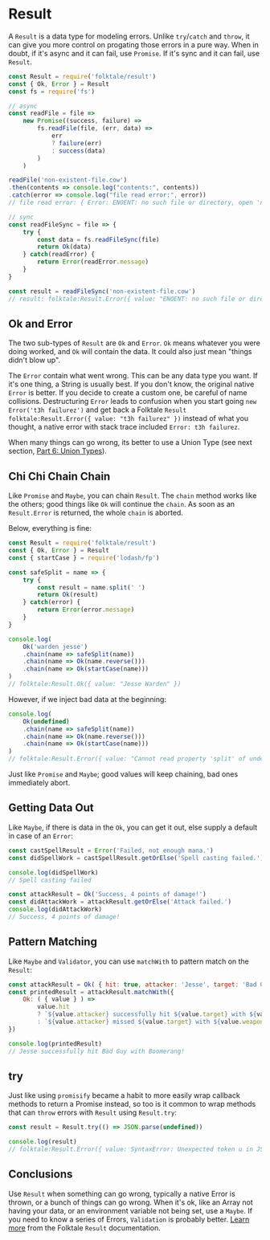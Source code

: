 # Result

A `Result` is a data type for modeling errors. Unlike `try`/`catch` and `throw`, it can give you more control on progating those errors in a pure way. When in doubt, if it's async and it can fail, use `Promise`. If it's sync and it can fail, use `Result`.

```javascript
const Result = require('folktale/result')
const { Ok, Error } = Result
const fs = require('fs')

// async
const readFile = file =>
    new Promise((success, failure) =>
        fs.readFile(file, (err, data) =>
            err
            ? failure(err)
            : success(data)
        )
    )

readFile('non-existent-file.cow')
.then(contents => console.log("contents:", contents))
.catch(error => console.log("file read error:", error))
// file read error: { Error: ENOENT: no such file or directory, open 'non-existent-file.cow'

// sync
const readFileSync = file => {
    try {
        const data = fs.readFileSync(file)
        return Ok(data)
    } catch(readError) {
        return Error(readError.message)
    }
}

const result = readFileSync('non-existent-file.cow')
// result: folktale:Result.Error({ value: "ENOENT: no such file or directory, open 'non-existent-file.cow'" })
```

## Ok and Error

The two sub-types of `Result` are `Ok` and `Error`. `Ok` means whatever you were doing worked, and `Ok` will contain the data. It could also just mean "things didn't blow up".

The `Error` contain what went wrong. This can be any data type you want. If it's one thing, a String is usually best. If you don't know, the original native `Error` is better. If you decide to create a custom one, be careful of name collisions. Destructuring `Error` leads to confusion when you start going `new Error('t3h failurez')` and get back a Folktale `Result` `folktale:Result.Error({ value: "t3h failurez" })` instead of what you thought, a native error with stack trace included `Error: t3h failurez`.

When many things can go wrong, its better to use a Union Type (see next section, [Part 6: Union Types](union.md)).

## Chi Chi Chain Chain

Like `Promise` and `Maybe`, you can chain `Result`. The `chain` method works like the others; good things like `Ok` will continue the `chain`. As soon as an `Result.Error` is returned, the whole `chain` is aborted.

Below, everything is fine:

```javascript
const Result = require('folktale/result')
const { Ok, Error } = Result
const { startCase } = require('lodash/fp')

const safeSplit = name => {
    try {
        const result = name.split(' ')
        return Ok(result)
    } catch(error) {
        return Error(error.message)
    }
}

console.log(
    Ok('warden jesse')
    .chain(name => safeSplit(name))
    .chain(name => Ok(name.reverse()))
    .chain(name => Ok(startCase(name)))
)
// folktale:Result.Ok({ value: "Jesse Warden" })
```

However, if we inject bad data at the beginning:

```javascript
console.log(
    Ok(undefined)
    .chain(name => safeSplit(name))
    .chain(name => Ok(name.reverse()))
    .chain(name => Ok(startCase(name)))
)
// folktale:Result.Error({ value: "Cannot read property 'split' of undefined" })
```

Just like `Promise` and `Maybe`; good values will keep chaining, bad ones immediately abort.

## Getting Data Out

Like `Maybe`, if there is data in the `Ok`, you can get it out, else supply a default in case of an `Error`:

```javascript
const castSpellResult = Error('Failed, not enough mana.')
const didSpellWork = castSpellResult.getOrElse('Spell casting failed.')

console.log(didSpellWork)
// Spell casting failed

const attackResult = Ok('Success, 4 points of damage!')
const didAttackWork = attackResult.getOrElse('Attack failed.')
console.log(didAttackWork)
// Success, 4 points of damage!
```

## Pattern Matching

Like `Maybe` and `Validator`, you can use `matchWith` to pattern match on the `Result`:

```javascript
const attackResult = Ok( { hit: true, attacker: 'Jesse', target: 'Bad Guy', weapon: 'Boomerang' } )
const printedResult = attackResult.matchWith({
    Ok: ( { value } ) =>
        value.hit
        ? `${value.attacker} successfully hit ${value.target} with ${value.weapon}!`
        : `${value.attacker} missed ${value.target} with ${value.weapon}...`
})

console.log(printedResult)
// Jesse successfully hit Bad Guy with Boomerang!
```

## try

Just like using `promisify` became a habit to more easily wrap callback methods to return a Promise instead, so too is it common to wrap methods that can `throw` errors with `Result` using `Result.try`:

```javascript
const result = Result.try(() => JSON.parse(undefined))

console.log(result)
// folktale:Result.Error({ value: SyntaxError: Unexpected token u in JSON at position 0 })
```

## Conclusions

Use `Result` when something can go wrong, typically a native Error is thrown, or a bunch of things can go wrong. When it's ok, like an Array not having your data, or an environment variable not being set, use a `Maybe`. If you need to know a series of Errors, `Validation` is probably better. [Learn more](https://folktale.origamitower.com/api/v2.3.0/en/folktale.result.html) from the Folktale `Result` documentation. 